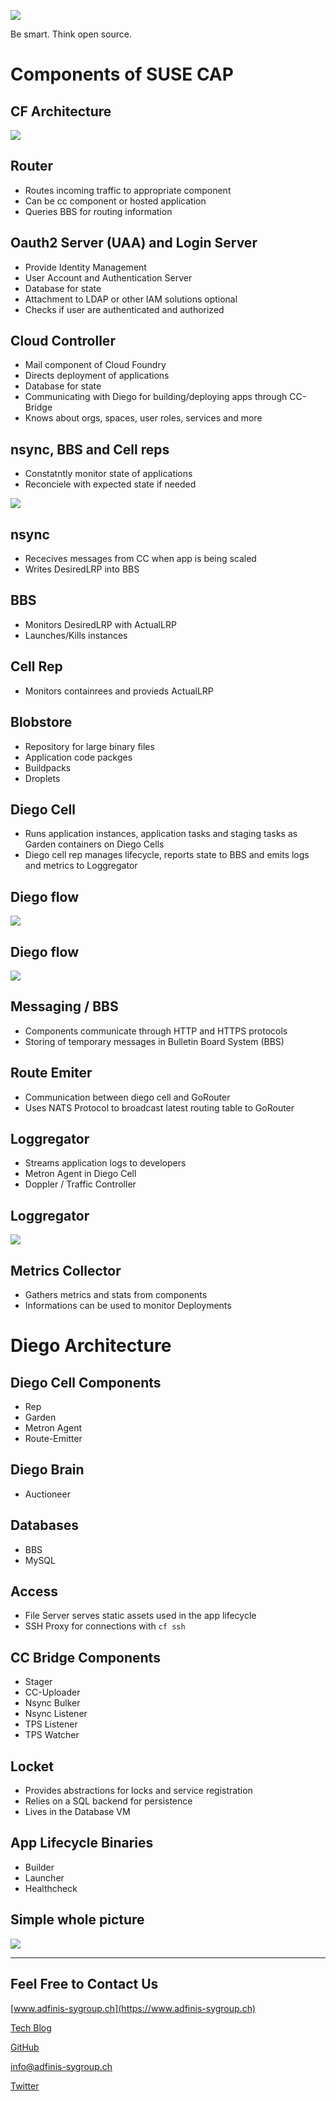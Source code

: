 ![](static/adfinis_sygroup_logo.png)

Be smart. Think open source.

# Components of SUSE CAP 

## CF Architecture

![](static/cf-architecture.png)

## Router

* Routes incoming traffic to appropriate component
* Can be cc component or hosted application
* Queries BBS for routing information

## Oauth2 Server (UAA) and Login Server

* Provide Identity Management
* User Account and Authentication Server
* Database for state
* Attachment to LDAP or other IAM solutions optional
* Checks if user are authenticated and authorized

## Cloud Controller 

* Mail component of Cloud Foundry
* Directs deployment of applications
* Database for state
* Communicating with Diego for building/deploying apps through CC-Bridge
* Knows about orgs, spaces, user roles, services and more

## nsync, BBS and Cell reps

* Constatntly monitor state of applications 
* Reconciele with expected state if needed

![](static/app-monitor-sync-diego.png)

## nsync

* Rececives messages from CC when app is being scaled
* Writes DesiredLRP into BBS

## BBS

* Monitors DesiredLRP with ActualLRP
* Launches/Kills instances 

## Cell Rep

* Monitors containrees and provieds ActualLRP

## Blobstore

* Repository for large binary files
* Application code packges
* Buildpacks
* Droplets

## Diego Cell

* Runs application instances, application tasks and staging tasks as Garden containers on Diego Cells
* Diego cell rep manages lifecycle, reports state to BBS and emits logs and metrics to Loggregator

## Diego flow

![](static/app_push_flow_diagram_diego.png)

## Diego flow

![](static/diego-flow.png)

## Messaging / BBS

* Components communicate through HTTP and HTTPS protocols 
* Storing of temporary messages in Bulletin Board System (BBS)

## Route Emiter

* Communication between diego cell and GoRouter
* Uses NATS Protocol to broadcast latest routing table to GoRouter

## Loggregator

* Streams application logs to developers
* Metron Agent in Diego Cell
* Doppler / Traffic Controller

## Loggregator

![](static/loggregator.png)

## Metrics Collector

* Gathers metrics and stats from components
* Informations can be used to monitor Deployments

# Diego Architecture

## Diego Cell Components

* Rep
* Garden
* Metron Agent
* Route-Emitter

## Diego Brain

* Auctioneer

## Databases

* BBS
* MySQL

## Access

* File Server serves static assets used in the app lifecycle
* SSH Proxy for connections with `cf ssh`

##  CC Bridge Components

* Stager
* CC-Uploader
* Nsync Bulker
* Nsync Listener
* TPS Listener
* TPS Watcher

## Locket

* Provides abstractions for locks and service registration
* Relies on a SQL backend for persistence
* Lives in the Database VM

## App Lifecycle Binaries

* Builder
* Launcher
* Healthcheck


## Simple whole picture

![](static/whole_picture.png)

--- 

## Feel Free to Contact Us

[www.adfinis-sygroup.ch](https://www.adfinis-sygroup.ch)

[Tech Blog](https://www.adfinis-sygroup.ch/blog)

[GitHub](https://github.com/adfinis-sygroup)

<info@adfinis-sygroup.ch>

[Twitter](https://twitter.com/adfinissygroup)
